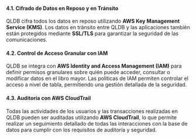 #### 4.1. **Cifrado de Datos en Reposo y en Tránsito**

QLDB cifra todos los datos en reposo utilizando **AWS Key Management Service (KMS)**. Los datos en tránsito entre QLDB y las aplicaciones también están protegidos mediante **SSL/TLS** para garantizar la seguridad de las comunicaciones.

#### 4.2. **Control de Acceso Granular con IAM**

QLDB se integra con **AWS Identity and Access Management (IAM)** para definir permisos granulares sobre quién puede acceder, consultar o modificar datos en el libro mayor. Las políticas de IAM permiten controlar el acceso a nivel de tabla, permitiendo una gestión detallada de la seguridad.

#### 4.3. **Auditoría con AWS CloudTrail**

Todas las actividades de los usuarios y las transacciones realizadas en QLDB pueden ser auditadas utilizando **AWS CloudTrail**, lo que permite realizar un seguimiento detallado de todas las interacciones con la base de datos para cumplir con los requisitos de auditoría y seguridad.